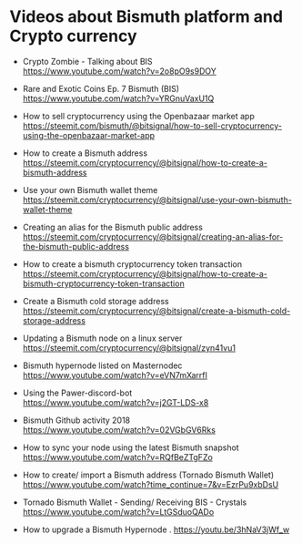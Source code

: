 # Videos about Bismuth platform and Crypto currency

* Crypto Zombie - Talking about BIS  
  https://www.youtube.com/watch?v=2o8pO9s9DOY
  
* Rare and Exotic Coins Ep. 7 Bismuth (BIS)  
  https://www.youtube.com/watch?v=YRGnuVaxU1Q

* How to sell cryptocurrency using the Openbazaar market app  
  https://steemit.com/bismuth/@bitsignal/how-to-sell-cryptocurrency-using-the-openbazaar-market-app
  
* How to create a Bismuth address  
  https://steemit.com/cryptocurrency/@bitsignal/how-to-create-a-bismuth-address

* Use your own Bismuth wallet theme  
  https://steemit.com/cryptocurrency/@bitsignal/use-your-own-bismuth-wallet-theme
  
* Creating an alias for the Bismuth public address  
  https://steemit.com/cryptocurrency/@bitsignal/creating-an-alias-for-the-bismuth-public-address
  
* How to create a bismuth cryptocurrency token transaction  
  https://steemit.com/cryptocurrency/@bitsignal/how-to-create-a-bismuth-cryptocurrency-token-transaction
  
* Create a Bismuth cold storage address  
  https://steemit.com/cryptocurrency/@bitsignal/create-a-bismuth-cold-storage-address
  
* Updating a Bismuth node on a linux server  
  https://steemit.com/cryptocurrency/@bitsignal/zyn41vu1
  
* Bismuth hypernode listed on Masternodec
  https://www.youtube.com/watch?v=eVN7mXarrfI

* Using the Pawer-discord-bot  
  https://www.youtube.com/watch?v=j2GT-LDS-x8

* Bismuth Github activity 2018  
  https://www.youtube.com/watch?v=02VGbGV6Rks

* How to sync your node using the latest Bismuth snapshot  
  https://www.youtube.com/watch?v=RQfBeZTgFZo
  
* How to create/ import a Bismuth address (Tornado Bismuth Wallet)  
  https://www.youtube.com/watch?time_continue=7&v=EzrPu9xbDsU
  
* Tornado Bismuth Wallet - Sending/ Receiving BIS - Crystals  
  https://www.youtube.com/watch?v=LtGSduoQADo
  
* How to upgrade a Bismuth Hypernode . 
  https://youtu.be/3hNaV3jWf_w
   
   
  
  
  
